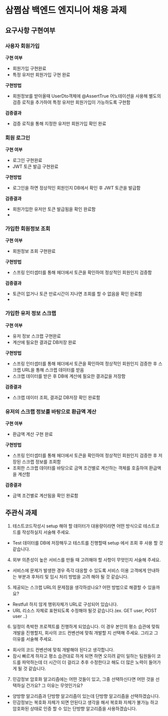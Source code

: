 # 삼쩜삼 백엔드 엔지니어 채용 과제

## 요구사항 구현여부

### 사용자 회원가입

**구현 여부**
- 회원가입 구현완료
- 특정 유저만 회원가입 구현 완료

**구현방법**
- 회원정보를 받아올때 UserDto객체에 @AssertTrue 어노테이션을 사용해 별도의 검증 로직을 추가하여 특정 유저만 회원가입이 가능하도록 구현함

**검증결과**
- 검증 로직을 통해 지정한 유저만 회원가입 확인 완료

### 회원 로그인

**구현 여부**
- 로그인 구현완료
- JWT 토큰 발급 구현완료

**구현방법**
- 로그인을 하면 정상적인 회원인지 DB에서 확인 후 JWT 토큰을 발급함

**검증결과**
- 회원가입한 유저만 토큰 발급됨을 확인 완료함
- 
### 가입한 회원정보 조회

**구현 여부**
- 회원정보 조회 구현완료

**구현방법**
- 스프링 인터셉터를 통해 헤더에서 토큰을 확인하여 정상적인 회원인지 검증함

**검증결과**
- 토큰이 없거나 토큰 만료시간이 지나면 조회를 할 수 없음을 확인 완료함
- 
### 가입한 유저 정보 스크랩

**구현 여부**
- 유저 정보 스크랩 구현완료
- 계산에 필요한 결과값 DB저장 완료

**구현방법**
- 스프링 인터셉터를 통해 헤더에서 토큰을 확인하여 정상적인 회원인지 검증한 후 스크랩 URL을 통해 스크랩 데이터를 받음
- 스크랩 데이터를 받은 후 DB에 계산에 필요한 결과값을 저장함

**검증결과**
- 스크랩 데이터 조회, 결과값 DB저장 확인 완료함

### 유저의 스크랩 정보를 바탕으로 환급액 계산

**구현 여부**
- 환급액 계산 구현 완료

**구현방법**
- 스프링 인터셉터를 통해 헤더에서 토큰을 확인하여 정상적인 회원인지 검증한 후 저장된 스크랩 정보를 조회함
- 조회한 스크랩 데이터를 바탕으로 금액 조건별로 계산하는 객체를 호출하여 환급액을 계산함

**검증결과**
- 금액 조건별로 계산됨을 확인 완료함

## 주관식 과제

1. 테스트코드작성시 setup 해야 할 데이터가 대용량이라면 어떤 방식으로 테스트코드를 작성하실지 서술해 주세요.
  - Test 데이터를 DB에 저장해두고 테스트를 진행할때 setup 에서 조회 후 사용 할 것 같습니다.

4. 외부 의존성이 높은 서비스를 만들 때 고려해야 할 사항이 무엇인지 서술해 주세요.
  - 서비스에 문제가 발생한 경우 즉각 대응할 수 있도록 서비스 이용 고객에게 안내하는 부분과 후처리 및 임시 처리 방법을 고려 해야 될 것 같습니다.

5. 제공되는 스크랩 URL의 문제점을 생각하셨나요? 어떤 방법으로 해결할 수 있을까요?
  - Restfull 하지 않게 행위자체가 URL로 구성되어 있습니다. 
  - URL 리소스 자체로 표현되도록 수정해야 될것 같습니다.(ex. GET user, POST user ..) 

6. 일정이 촉박한 프로젝트를 진행하게 되었습니다. 이 경우 본인의 평소 습관에 맞춰 개발을 진행할지, 회사의 코드 컨벤션에 맞춰 개발할 지 선택해 주세요. 그리고 그 이유를 서술해 주세요.
  - 회사의 코드 컨벤션에 맞춰 개발해야 된다고 생각합니다.
  - 잠시 빠르게 하자고 평소 습관대로 하게 되면 하면 오히려 같이 일하는 팀원들이 코드를 파악하는데 더 시간이 더 걸리고 추후 수정한다고 해도 더 많은 노력이 들어가게 될 것 같습니다.

7. 민감정보 암호화 알고리즘에는 어떤 것들이 있고, 그중 선택하신다면 어떤 것을 선택하실 건가요? 그 이유는 무엇인가요?
 - 양방향 알고리즘과 단방향 알고리즘이 있는데 단방향 알고리즘을 선택하겠습니다.
 - 민감정보는 복호화 자체가 되면 안된다고 생각을 해서 복호화 자체가 불가능 하고 암호화된 상태로 인증 할 수 있는 단방향 알고리즘을 사용하겠습니다. 